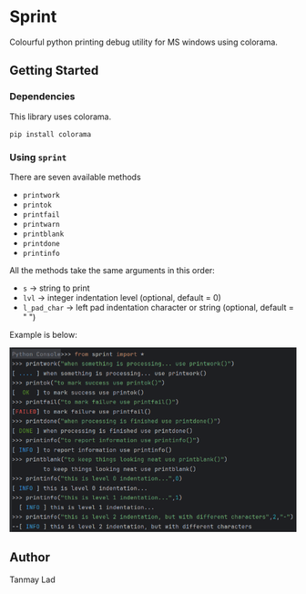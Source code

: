 # Sprint

Colourful python printing debug utility for MS windows using colorama.

## Getting Started

### Dependencies

This library uses colorama.

```
pip install colorama
```

### Using `sprint`

There are seven available methods
* `printwork`
* `printok`
* `printfail`
* `printwarn`
* `printblank`
* `printdone`
* `printinfo`

All the methods take the same arguments in this order:

* `s` -> string to print
* `lvl` -> integer indentation level (optional, default = 0)
* `l_pad_char` -> left pad indentation character or string (optional, default = " ")

Example is below:

![sprint_examples](sprint_example_use.png)

## Author
Tanmay Lad
